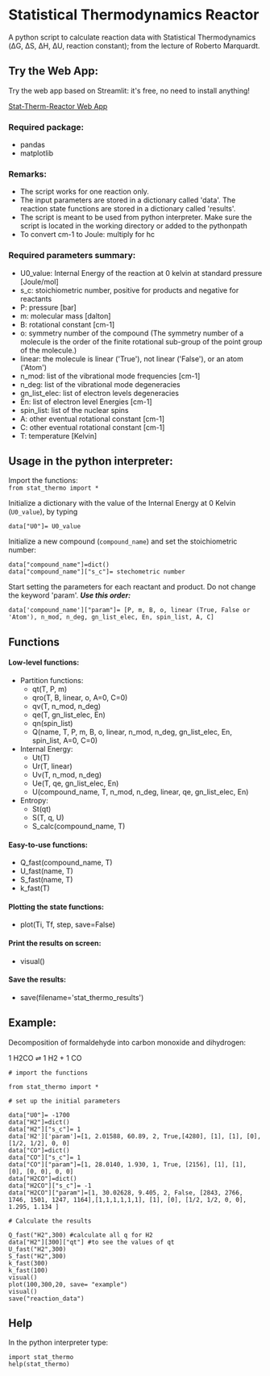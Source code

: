 # Statistical Thermodynamics Reactor
A python script to calculate reaction data with Statistical Thermodynamics (ΔG, ΔS, ΔH, ΔU, reaction constant); from the lecture of Roberto Marquardt.

## Try the Web App:

Try the web app based on Streamlit: it's free, no need to install anything!

[Stat-Therm-Reactor Web App](https://lmonari5-stat-thermo-reactor-streamlit-app-2c05u1.streamlitapp.com)

### Required package:
- pandas
- matplotlib

### Remarks:
- The script works for one reaction only. 
- The input parameters are stored in a dictionary called 'data'. The reaction state functions are stored in a dictionary called 'results'.
- The script is meant to be used from python interpreter. Make sure the script is located in the working directory or
added to the pythonpath
- To convert cm-1 to Joule: multiply for hc

  
### Required parameters summary:
- U0_value: Internal Energy of the reaction at 0 kelvin at standard pressure [Joule/mol]
- s_c: stoichiometric number, positive for products and negative for reactants
- P: pressure [bar]
- m: molecular mass [dalton]
- B: rotational constant [cm-1]
- o: symmetry number of the compound (The symmetry number of a molecule is the order of the finite rotational sub-group of the point group of the molecule.)
- linear: the molecule is linear ('True'), not linear ('False'), or an atom ('Atom')
- n_mod: list of the vibrational mode frequencies [cm-1]
- n_deg: list of the vibrational mode degeneracies
- gn_list_elec: list of electron levels degeneracies
- En: list of electron level Energies [cm-1]
- spin_list: list of the nuclear spins
- A: other eventual rotational constant [cm-1]
- C: other eventual rotational constant [cm-1]
- T: temperature [Kelvin]


## Usage in the python interpreter:

Import the functions: \
`from stat_thermo import *`

Initialize a dictionary with the value of the Internal Energy at 0 Kelvin (`U0_value`), by typing

```
data["U0"]= U0_value
``` 

Initialize a new compound (`compound_name`) and set the stoichiometric number:

```
data["compound_name"]=dict()
data["compound_name"]["s_c"]= stechometric number
```

Start setting the parameters for each reactant and product. Do not change the keyword 'param'. ***Use this order:***

`data['compound_name']["param"]= [P, m, B, o, linear (True, False or 'Atom'), n_mod, n_deg, gn_list_elec, En, spin_list, A, C]`

## Functions

#### Low-level functions:
- Partition functions:
    - qt(T, P, m)
    - qro(T, B, linear, o, A=0, C=0)
    - qv(T, n_mod, n_deg)
    - qe(T, gn_list_elec, En)
    - qn(spin_list)
    - Q(name, T, P, m, B, o, linear, n_mod, n_deg, gn_list_elec, En, spin_list, A=0, C=0)
- Internal Energy:
  - Ut(T)
  - Ur(T, linear)
  - Uv(T, n_mod, n_deg)
  - Ue(T, qe, gn_list_elec, En)
  - U(compound_name, T, n_mod, n_deg, linear, qe, gn_list_elec, En)
- Entropy:
  - St(qt)
  - S(T, q, U)
  - S_calc(compound_name, T)

#### Easy-to-use functions:
- Q_fast(compound_name, T)
- U_fast(name, T)
- S_fast(name, T)
- k_fast(T)

#### Plotting the state functions:
- plot(Ti, Tf, step, save=False)

#### Print the results on screen:
- visual()

#### Save the results:
- save(filename='stat_thermo_results')

## Example:
Decomposition of formaldehyde  into carbon monoxide and dihydrogen:

1 H2CO ⇌ 1 H2 + 1 CO
```
# import the functions

from stat_thermo import *

# set up the initial parameters

data["U0"]= -1700
data["H2"]=dict()
data["H2"]["s_c"]= 1
data['H2']['param']=[1, 2.01588, 60.89, 2, True,[4280], [1], [1], [0], [1/2, 1/2], 0, 0]
data["CO"]=dict()
data["CO"]["s_c"]= 1
data["CO"]["param"]=[1, 28.0140, 1.930, 1, True, [2156], [1], [1], [0], [0, 0], 0, 0]
data["H2CO"]=dict()
data["H2CO"]["s_c"]= -1
data["H2CO"]["param"]=[1, 30.02628, 9.405, 2, False, [2843, 2766, 1746, 1501, 1247, 1164],[1,1,1,1,1,1], [1], [0], [1/2, 1/2, 0, 0], 1.295, 1.134 ]

# Calculate the results

Q_fast("H2",300) #calculate all q for H2
data["H2"][300]["qt"] #to see the values of qt
U_fast("H2",300)
S_fast("H2",300)
k_fast(300)
k_fast(100)
visual()
plot(100,300,20, save= "example")
visual()
save("reaction_data")
```

## Help

In the python interpreter type:
```
import stat_thermo
help(stat_thermo)
```
